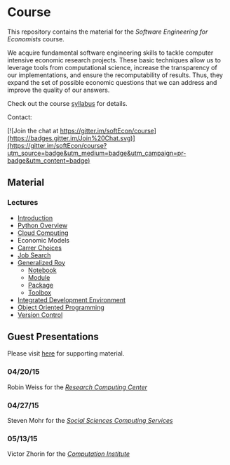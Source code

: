 # Course

This repository contains the material for the *Software Engineering for Economists* course. 

We acquire fundamental software engineering skills to tackle computer intensive economic research projects. These basic techniques allow us to leverage tools from computational science, increase the transparency of our implementations, and ensure the recomputability of results. Thus, they expand the set of possible economic questions
that we can address and improve the quality of our answers.

Check out the course [syllabus](https://github.com/softEcon/course/blob/master/syllabus.pdf) for details.

Contact:

[![Join the chat at https://gitter.im/softEcon/course](https://badges.gitter.im/Join%20Chat.svg)](https://gitter.im/softEcon/course?utm_source=badge&utm_medium=badge&utm_campaign=pr-badge&utm_content=badge)

## Material

### Lectures
* [Introduction](http://nbviewer.ipython.org/github/softEcon/course/blob/master/lectures/class_introduction/lecture.ipynb)
* [Python Overview](http://nbviewer.ipython.org/github/softEcon/course/blob/master/lectures/python_overview/lecture.ipynb)
* [Cloud Computing](http://nbviewer.ipython.org/github/softEcon/course/blob/master/lectures/cloud_computing/lecture.ipynb)
* Economic Models
 * [Carrer Choices](http://nbviewer.ipython.org/github/softEcon/course/blob/master/lectures/economic_models/career_choices/lecture.ipynb)
 * [Job Search](http://nbviewer.ipython.org/github/softEcon/course/blob/master/lectures/economic_models/job_search/lecture.ipynb)
 * [Generalized Roy](http://nbviewer.ipython.org/github/softEcon/course/blob/master/lectures/economic_models/generalized_roy/model/lecture.ipynb)
   * [Notebook](http://nbviewer.ipython.org/github/softEcon/course/blob/master/lectures/economic_models/generalized_roy/notebook/lecture.ipynb) 
    * [Module](http://nbviewer.ipython.org/github/softEcon/course/blob/master/lectures/economic_models/generalized_roy/module/lecture.ipynb) 
    * [Package](http://nbviewer.ipython.org/github/softEcon/course/blob/master/lectures/economic_models/generalized_roy/package/lecture.ipynb)
    * [Toolbox](http://nbviewer.ipython.org/github/softEcon/course/blob/master/lectures/economic_models/generalized_roy/toolbox/lecture.ipynb)
* [Integrated Development Environment](http://nbviewer.ipython.org/github/softEcon/course/blob/master/lectures/integrated_development_environment/lecture.ipynb) 
* [Object Oriented Programming](http://nbviewer.ipython.org/github/softEcon/course/blob/master/lectures/object_oriented_programming/lecture.ipynb) 
* [Version Control](http://nbviewer.ipython.org/github/softEcon/course/blob/master/lectures/version_control/lecture.ipynb) 

## Guest Presentations

Please visit [here](https://github.com/softEcon/course/tree/master/resource_centers) for supporting material.

### 04/20/15 

Robin Weiss for the [*Research Computing Center*](https://rcc.uchicago.edu/)

### 04/27/15 

Steven Mohr for the [*Social Sciences Computing Services*](https://sscs.uchicago.edu/)

### 05/13/15

Victor Zhorin for the [*Computation Institute*](https://www.ci.uchicago.edu/)
